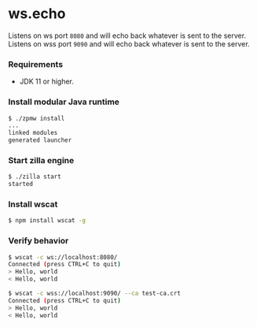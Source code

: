 # ws.echo
Listens on ws port `8080` and will echo back whatever is sent to the server.
Listens on wss port `9090` and will echo back whatever is sent to the server.

### Requirements
 - JDK 11 or higher.

### Install modular Java runtime
```bash
$ ./zpmw install
...
linked modules
generated launcher
```

### Start zilla engine
```bash
$ ./zilla start
started
```

### Install wscat
```bash
$ npm install wscat -g
```

### Verify behavior
```bash
$ wscat -c ws://localhost:8080/
Connected (press CTRL+C to quit)
> Hello, world
< Hello, world
```
```bash
$ wscat -c wss://localhost:9090/ --ca test-ca.crt
Connected (press CTRL+C to quit)
> Hello, world
< Hello, world
```
